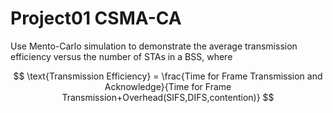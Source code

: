 # Project01 CSMA-CA
Use Mento-Carlo simulation to demonstrate the average transmission efficiency versus the number of STAs in a BSS, where 

$$
\text{Transmission Efficiency} = \frac{Time for Frame Transmission and Acknowledge}{Time for Frame Transmission+Overhead(SIFS,DIFS,contention)}
$$
